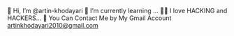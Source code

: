 👋 Hi, I’m @artin-khodayari
🌱 I’m currently learning ...
👮‍♂️ I love HACKING and HACKERS...
🤝 You Can Contact Me by My Gmail Account artinkhodayari2010@gmail.com
